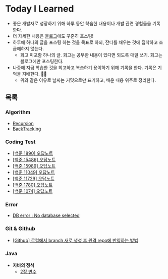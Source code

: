 # Today I Learned
- 좋은 개발자로 성장하기 위해 하루 동안 학습한 내용이나 개발 관련 경험들을 기록한다.
- 더 자세한 내용은 [블로그](https://yezaneeworld.tistory.com/)에도 꾸준히 포스팅!
- 하루에 하나의 글을 포스팅 하는 것을 목표로 하되, 잔디를 채우는 것에 집착하고 조급해하지 않는다.
  - 회고 미포함 하나의 글. 회고는 공부한 내용이 있다면 되도록 매일 쓰기. 회고는 블로그에만 포스팅한다.
- 나중에 지금 학습한 것을 회고하고 복습하기 용이하기 위해 기록을 한다. 기록은 기억을 지배한다. ✍🏻
  - 위와 같은 이유로 날짜는 커밋으로만 표기하고, 배운 내용 위주로 정리한다.
  
## 목록
### Algorithm
* [Recursion](https://github.com/yezanee/TIL/blob/main/Algorithm/Recursion.md)
* [BackTracking](https://github.com/yezanee/TIL/blob/main/Algorithm/BackTracking.md)

### Coding Test
* [[백준 1890] 오답노트](https://github.com/yezanee/TIL/blob/main/CodingTest/baekjoon_1890.md)
* [[백준 15486] 오답노트](https://github.com/yezanee/TIL/blob/main/CodingTest/baekjoon_15486.md)
* [[백준 15989] 오답노트](https://github.com/yezanee/TIL/blob/main/CodingTest/baekjoon_15989.md)
* [[백준 11049] 오답노트](https://github.com/yezanee/TIL/blob/main/CodingTest/baekjoon_11049.md)
* [[백준 11729] 오답노트](https://github.com/yezanee/TIL/blob/main/CodingTest/baekjoon_11729.md)
* [[백준 1780] 오답노트](https://github.com/yezanee/TIL/blob/main/CodingTest/baekjoon_1780.md)
* [[백준 1074] 오답노트](https://github.com/yezanee/TIL/blob/main/CodingTest/baekjoon_1074.md) 

### Error
* [DB error : No database selected](https://github.com/yezanee/TIL/blob/main/Error/No_database_selected.md)

### Git & Github
* [[Github] 로컬에서 branch 새로 생성 후 원격 repo에 반영하는 방법](https://github.com/yezanee/TIL/blob/main/git%20%26%20github/%5BGithub%5D%20%EB%A1%9C%EC%BB%AC%EC%97%90%EC%84%9C%20branch%20%EC%83%88%EB%A1%9C%20%EC%83%9D%EC%84%B1%20%ED%9B%84%20%EC%9B%90%EA%B2%A9%20repo%EC%97%90%20%EB%B0%98%EC%98%81%ED%95%98%EB%8A%94%20%EB%B0%A9%EB%B2%95.md)

### Java
* **자바의 정석**
  * [2장 변수](https://github.com/yezanee/TIL/blob/main/JAVA/%EC%9E%90%EB%B0%94%EC%9D%98%20%EC%A0%95%EC%84%9D/2%EC%9E%A5%20variable.md)




